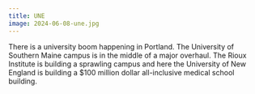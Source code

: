 ```yaml
---
title: UNE
image: 2024-06-08-une.jpg
---
```


There is a university boom happening in Portland. The University of Southern
Maine campus is in the middle of a major overhaul. The Rioux Institute is
building a sprawling campus and here the University of New England is building a
$100 million dollar all-inclusive medical school building.

<!--more-->

